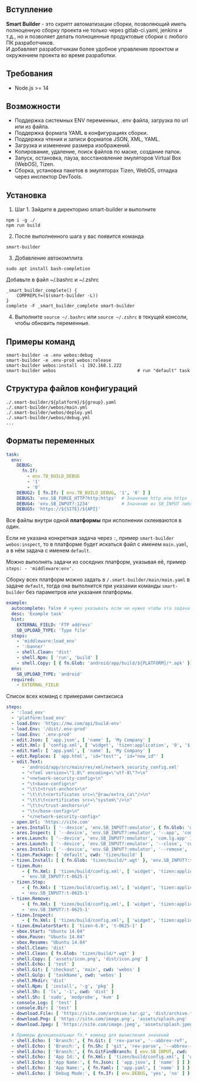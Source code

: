 ## Вступление

**Smart Builder** - это скрипт автоматизации сборки, позволяющий иметь полноценную сборку проекта не только через 
gitlab-ci.yaml, jenkins и т.д., но и позволяет делать полноценные продуктовые сборки с любого ПК разработчиков.  
И добавляет разработчикам более удобное управление проектом и окружением проекта во время разработки. 

## Требования
 - Node.js >= 14

## Возможности

- Поддержка системных ENV переменных, .env файла, загрузка по url или из файла.
- Поддержка формата YAML в конфигурациях сборки.
- Поддержка чтения и записи форматов JSON, XML, YAML.
- Загрузка и изменение размера изображений.
- Копирование, удаление, поиск файлов по маске, создание папок.
- Запуск, остановка, пауза, восстановление эмуляторов Virtual Box (WebOS), Tizen.
- Сборка, установка пакетов в эмуляторах Tizen, WebOS, отладка через инспектор DevTools.

## Установка

1) Шаг 1. Зайдите в директорию smart-builder и выполните
```shell
npm i -g ./
npm run build
```

2) После выполненного шага у вас появится команда
```shell
smart-builder
```

3) Добавление автокомплита
```shell
sudo apt install bash-completion
```

Добавьте в файл ~/.bashrc и ~/.zshrc
```shell
_smart_builder_complete() {
    COMPREPLY=($(smart-builder -L))
}
complete -F _smart_builder_complete smart-builder
```

4) Выполните `source ~/.bashrc` или `source ~/.zshrc` в текущей консоли, чтобы обновить переменные.

## Примеры команд

```shell
smart-builder -e .env webos:debug
smart-builder -e .env-prod webos:release
smart-builder webos:install -i 192.168.1.222
smart-builder webos                               # run "default" task
```

## Структура файлов конфигураций

```shell
./.smart-builder/${platform}/${group}.yaml
./.smart-builder/webos/main.yml
./.smart-builder/webos/deploy.yml
./.smart-builder/webos/debug.yml
...
```

## Форматы переменных

```yaml
task:
  env:
    DEBUG:
      fn.If:
        - env.TB_BUILD_DEBUG
        - '1'
        - '0'
    DEBUG2: [ fn.If: [ env.TB_BUILD_DEBUG, '1', '0' ] ]
    DEBUG3: 'env.SB_FORCE_HTTP?http:https'  # Значение http или https
    DEBUG4: 'env.SB_INPUT?:1234'            # Значение из SB_INPUT либо 1234
    DEBUG5: 'https://${SITE}/${API}'
```

Все файлы внутри одной **платформы** при исполнении склеиваются в один.  

Если не указана конкретная задача через `:`, пример `smart-builder webos:inspect`, то в платформе будет искаться файл 
с именем `main.yaml`, а в нём задача с именем `default`.  

Можно выполнять задачи из соседних платформ, указывая её, пример `steps: - 'middleware:env'`.

Сборку всех платформ можно задать в `/.smart-builder/main/main.yaml` в задаче `default`, тогда она выполнится при 
указании команды `smart-builder` без параметров или указания платформы.

```yaml
example:
  autocomplete: false # нужно указывать если не нужно чтобы эта задача попадала в автокомплит консоли
  desc: 'Example task'
  hint:
    EXTERNAL_FIELD: 'FTP address'
    SB_UPLOAD_TYPE: 'Type file'
  steps:
    - 'middleware:load_env'
    - ':banner'
    - shell.Clean: 'dist'
    - shell.Npm: [ 'run', 'build' ]
    - shell.Copy: [ { fn.Glob: 'android/app/build/${PLATFORM}/*.apk' }, 'dist/app.apk' ]
  env:
    SB_UPLOAD_TYPE: 'android'
  required:
    - EXTERNAL_FIELD
```

Список всех команд с примерами синтаксиса

```yaml
steps:
  - ':load_env'
  - 'platform:load_env'
  - load.Env: 'https://mw.com/api/build-env'
  - load.Env: '/dist/.env-prod'
  - load.Env: '.env-prod'
  - edit.Json: [ 'app.json', [ 'name' ], 'My Company' ]
  - edit.Xml: [ 'config.xml', [ 'widget', 'tizen:application', '0', '$', 'id' ], 'my.app.com' ]
  - edit.Yaml: [ 'app.yaml', [ 'name' ], 'My Company' ]
  - edit.Replace: [ 'app.html', 'id="test"', 'id="new_id"' ]
  - edit.Text:
      - 'android/app/src/main/res/xml/network_security_config.xml'
      - "<?xml version=\"1.0\" encoding=\"utf-8\"?>\n"
      - "<network-security-config>\n"
      - "\t<base-config>\n"
      - "\t\t<trust-anchors>\n"
      - "\t\t\t<certificates src=\"@raw/extra_ca\"/>\n"
      - "\t\t\t<certificates src=\"system\"/>\n"
      - "\t\t</trust-anchors>\n"
      - "\t</base-config>\n"
      - "</network-security-config>"
  - open.Url: 'https://site.com'
  - ares.Install: [ '--device', 'env.SB_INPUT?:emulator', { fn.Glob: 'webos/build/*.ipk' } ] # install
  - ares.Inspect: [ '--device', 'env.SB_INPUT?:emulator', '--app', 'com.lg.app' ]            # debug
  - ares.Launch: [ '--device', 'env.SB_INPUT?:emulator', 'com.lg.app' ]                      # open
  - ares.Launch: [ '--device', 'env.SB_INPUT?:emulator', '--close', 'com.lg.app' ]           # close
  - ares.Install: [ '--device', 'env.SB_INPUT?:emulator', '--remove', 'com.lg.app' ]         # remove
  - tizen.Package: [ 'default', cwd: 'tizen/build' ]
  - tizen.Install: [ { fn.Glob: 'tizen/build/*.wgt' }, 'env.SB_INPUT?:t-0625-1', cwd: 'tizen/build' ]
  - tizen.Run:
      - { fn.Xml: [ 'tizen/build/config.xml', [ 'widget', 'tizen:application', '0', '$', 'id' ] ] }
      - 'env.SB_INPUT?:t-0625-1'
  - tizen.Stop:
      - { fn.Xml: [ 'tizen/build/config.xml', [ 'widget', 'tizen:application', '0', '$', 'id' ] ] }
      - 'env.SB_INPUT?:t-0625-1'
  - tizen.Remove:
      - { fn.Xml: [ 'tizen/build/config.xml', [ 'widget', 'tizen:application', '0', '$', 'id' ] ] }
      - 'env.SB_INPUT?:t-0625-1'
  - tizen.Inspect:
      - { fn.Xml: [ 'tizen/build/config.xml', [ 'widget', 'tizen:application', '0', '$', 'id' ] ] }
  - tizen.EmulatorStart: [ 'tizen-6.0', 't-0625-1' ]
  - vbox.Start: "Ubuntu 14.04"
  - vbox.Pause: "Ubuntu 14.04"
  - vbox.Resume: "Ubuntu 14.04"
  - shell.Clean: 'dist'
  - shell.Clean: { fn.Glob: 'tizen/build/*.wgt' }
  - shell.Copy: [ 'assets/icon.png', 'dist/icon.png' ]
  - shell.Echo: [ 'test' ]
  - shell.Git: [ 'checkout', 'main', cwd: 'webos' ]
  - shell.Gulp: [ 'taskName', cwd: 'webos' ]
  - shell.Mkdir: 'dist'
  - shell.Npm: [ 'install', '-g', 'pkg' ]
  - shell.Sh: [ 'ls', '-1', cwd: 'dist' ]
  - shell.Sh: [ 'sudo', 'modprobe', 'kvm' ]
  - console.Log: [ 'test' ]
  - console.Dir: [ 'test' ]
  - download.File: [ 'https://site.com/archive.tar.gz', 'dist/archive.tar.gz' ]
  - download.Png: [ 'https://site.com/image.png', 'assets/splash.png' 'cover', '100' ] # 'contain', 'cover', 'fill', 'inside', 'outside'
  - download.Jpeg: [ 'https://site.com/image.jpeg', 'assets/splash.jpeg', 'contain', '200', '100' ]

  # Примеры функциональных fn.* команд для вычисления значений 
  - shell.Echo: [ 'Branch:', { fn.Git: [ 'rev-parse', '--abbrev-ref', 'HEAD', cwd: 'webos' ] } ]
  - shell.Echo: [ 'Branch:', { fn.Sh: [ 'git', 'rev-parse', '--abbrev-ref', 'HEAD', cwd: 'webos' ] }, cwd: 'webos' ]
  - shell.Echo: [ 'Branch:', { fn.GitFindBranch: [ env.SB_INPUT, cwd: 'webos' ] }, cwd: 'webos' ]
  - shell.Echo: [ 'App Id:', { fn.Xml: [ 'tizen/build/config.xml', [ 'widget', 'tizen:application', '0', '$', 'id' ] ] } ]
  - shell.Echo: [ 'App Name:', { fn.Json: [ 'app.json', [ 'name' ] ] } ]
  - shell.Echo: [ 'App Name:', { fn.Yaml: [ 'app.yaml', [ 'name' ] ] } ]
  - shell.Echo: [ 'Debug Mode:', { fn.If: [ env.DEBUG, 'yes', 'no' ] } ]
```